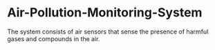 # Air-Pollution-Monitoring-System
The system consists of air sensors that sense the presence of harmful gases and compounds in the air.
